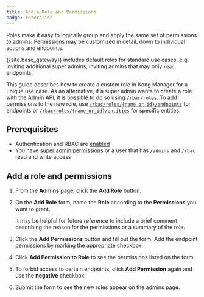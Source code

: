```yaml
---
title: Add a Role and Permissions
badge: enterprise
---
```


Roles make it easy to logically group and apply the same
set of permissions to admins. Permissions may be
customized in detail, down to individual actions and endpoints.

{{site.base_gateway}} includes default roles for standard
use cases, e.g. inviting additional super admins,
inviting admins that may only `read` endpoints.

This guide describes how to create a custom role in Kong
Manager for a unique use case. As an alternative, if a
super admin wants to create a role with the Admin API,
it is possible to do so using
[`/rbac/roles`](/gateway/{{page.kong_version}}/admin-api/rbac/reference/#add-a-role).
To add permissions to the new role, use
[`/rbac/roles/{name_or_id}/endpoints`](/gateway/{{page.kong_version}}/admin-api/rbac/reference/#add-a-role-endpoint-permission)
for endpoints or
[`/rbac/roles/{name_or_id}/entities`](/gateway/{{page.kong_version}}/admin-api/rbac/reference/#add-a-role-entity-permission)
for specific entities.

## Prerequisites

* Authentication and RBAC are [enabled](/gateway/{{page.kong_version}}/kong-manager/auth/rbac/enable/)
* You have [super admin permissions](/gateway/{{page.kong_version}}/kong-manager/auth/super-admin/)
or a user that has `/admins` and `/rbac` read and write access

## Add a role and permissions

1. From the **Admins** page, click the
**Add Role** button.

1. On the **Add Role** form, name the **Role** according to the
**Permissions** you want to grant.

    It may be helpful for future reference to include
    a brief comment describing the reason for the permissions or
    a summary of the role.

1. Click the **Add Permissions** button and fill out the form.
Add the endpoint permissions by marking the appropriate checkbox.

1. Click **Add Permission to Role** to see the permissions listed on the form.

1. To forbid access to certain endpoints, click **Add Permission**
again and use the **negative** checkbox.

1. Submit the form to see the new roles appear on the
admins page.
